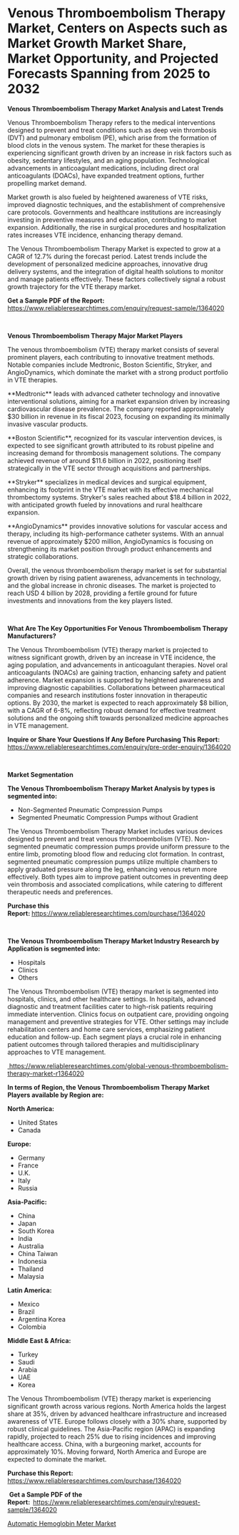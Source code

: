 <p><h1>Venous Thromboembolism Therapy Market, Centers on Aspects such as Market Growth Market Share, Market Opportunity, and Projected Forecasts Spanning from 2025 to 2032</h1></p><p><strong>Venous Thromboembolism Therapy Market Analysis and Latest Trends</strong></p>
<p><p>Venous Thromboembolism Therapy refers to the medical interventions designed to prevent and treat conditions such as deep vein thrombosis (DVT) and pulmonary embolism (PE), which arise from the formation of blood clots in the venous system. The market for these therapies is experiencing significant growth driven by an increase in risk factors such as obesity, sedentary lifestyles, and an aging population. Technological advancements in anticoagulant medications, including direct oral anticoagulants (DOACs), have expanded treatment options, further propelling market demand.</p><p>Market growth is also fueled by heightened awareness of VTE risks, improved diagnostic techniques, and the establishment of comprehensive care protocols. Governments and healthcare institutions are increasingly investing in preventive measures and education, contributing to market expansion. Additionally, the rise in surgical procedures and hospitalization rates increases VTE incidence, enhancing therapy demand.</p><p>The Venous Thromboembolism Therapy Market is expected to grow at a CAGR of 12.7% during the forecast period. Latest trends include the development of personalized medicine approaches, innovative drug delivery systems, and the integration of digital health solutions to monitor and manage patients effectively. These factors collectively signal a robust growth trajectory for the VTE therapy market.</p></p>
<p><strong>Get a Sample PDF of the Report:&nbsp;</strong> <a href="https://www.reliableresearchtimes.com/enquiry/request-sample/1364020?utm_campaign=2006&utm_medium=2&utm_source=Github&utm_content=ia&utm_term=05032025&utm_id=venous-thromboembolism-therapy">https://www.reliableresearchtimes.com/enquiry/request-sample/1364020</a></p>
<p>&nbsp;</p>
<p><strong>Venous Thromboembolism Therapy Major Market Players</strong></p>
<p><p>The venous thromboembolism (VTE) therapy market consists of several prominent players, each contributing to innovative treatment methods. Notable companies include Medtronic, Boston Scientific, Stryker, and AngioDynamics, which dominate the market with a strong product portfolio in VTE therapies.</p><p>**Medtronic** leads with advanced catheter technology and innovative interventional solutions, aiming for a market expansion driven by increasing cardiovascular disease prevalence. The company reported approximately $30 billion in revenue in its fiscal 2023, focusing on expanding its minimally invasive vascular products.</p><p>**Boston Scientific**, recognized for its vascular intervention devices, is expected to see significant growth attributed to its robust pipeline and increasing demand for thrombosis management solutions. The company achieved revenue of around $11.6 billion in 2022, positioning itself strategically in the VTE sector through acquisitions and partnerships.</p><p>**Stryker** specializes in medical devices and surgical equipment, enhancing its footprint in the VTE market with its effective mechanical thrombectomy systems. Stryker's sales reached about $18.4 billion in 2022, with anticipated growth fueled by innovations and rural healthcare expansion.</p><p>**AngioDynamics** provides innovative solutions for vascular access and therapy, including its high-performance catheter systems. With an annual revenue of approximately $200 million, AngioDynamics is focusing on strengthening its market position through product enhancements and strategic collaborations.</p><p>Overall, the venous thromboembolism therapy market is set for substantial growth driven by rising patient awareness, advancements in technology, and the global increase in chronic diseases. The market is projected to reach USD 4 billion by 2028, providing a fertile ground for future investments and innovations from the key players listed.</p></p>
<p>&nbsp;</p>
<p><strong>What Are The Key Opportunities For Venous Thromboembolism Therapy Manufacturers?</strong></p>
<p><p>The Venous Thromboembolism (VTE) therapy market is projected to witness significant growth, driven by an increase in VTE incidence, the aging population, and advancements in anticoagulant therapies. Novel oral anticoagulants (NOACs) are gaining traction, enhancing safety and patient adherence. Market expansion is supported by heightened awareness and improving diagnostic capabilities. Collaborations between pharmaceutical companies and research institutions foster innovation in therapeutic options. By 2030, the market is expected to reach approximately $8 billion, with a CAGR of 6-8%, reflecting robust demand for effective treatment solutions and the ongoing shift towards personalized medicine approaches in VTE management.</p></p>
<p><strong>Inquire or Share Your Questions If Any Before Purchasing This Report:</strong> <a href="https://www.reliableresearchtimes.com/enquiry/pre-order-enquiry/1364020?utm_campaign=2006&utm_medium=2&utm_source=Github&utm_content=ia&utm_term=05032025&utm_id=venous-thromboembolism-therapy">https://www.reliableresearchtimes.com/enquiry/pre-order-enquiry/1364020</a></p>
<p>&nbsp;</p>
<p><strong>Market Segmentation</strong></p>
<p><strong>The Venous Thromboembolism Therapy Market Analysis by types is segmented into:</strong></p>
<p><ul><li>Non-Segmented Pneumatic Compression Pumps</li><li>Segmented Pneumatic Compression Pumps without Gradient</li></ul></p>
<p><p>The Venous Thromboembolism Therapy Market includes various devices designed to prevent and treat venous thromboembolism (VTE). Non-segmented pneumatic compression pumps provide uniform pressure to the entire limb, promoting blood flow and reducing clot formation. In contrast, segmented pneumatic compression pumps utilize multiple chambers to apply graduated pressure along the leg, enhancing venous return more effectively. Both types aim to improve patient outcomes in preventing deep vein thrombosis and associated complications, while catering to different therapeutic needs and preferences.</p></p>
<p><strong>Purchase this Report:&nbsp;</strong><a href="https://www.reliableresearchtimes.com/purchase/1364020?utm_campaign=2006&utm_medium=2&utm_source=Github&utm_content=ia&utm_term=05032025&utm_id=venous-thromboembolism-therapy">https://www.reliableresearchtimes.com/purchase/1364020</a></p>
<p>&nbsp;</p>
<p><strong>The Venous Thromboembolism Therapy Market Industry Research by Application is segmented into:</strong></p>
<p><ul><li>Hospitals</li><li>Clinics</li><li>Others</li></ul></p>
<p><p>The Venous Thromboembolism (VTE) therapy market is segmented into hospitals, clinics, and other healthcare settings. In hospitals, advanced diagnostic and treatment facilities cater to high-risk patients requiring immediate intervention. Clinics focus on outpatient care, providing ongoing management and preventive strategies for VTE. Other settings may include rehabilitation centers and home care services, emphasizing patient education and follow-up. Each segment plays a crucial role in enhancing patient outcomes through tailored therapies and multidisciplinary approaches to VTE management.</p></p>
<p><a href="https://www.reliableresearchtimes.com/global-venous-thromboembolism-therapy-market-r1364020?utm_campaign=2006&utm_medium=2&utm_source=Github&utm_content=ia&utm_term=05032025&utm_id=venous-thromboembolism-therapy">&nbsp;https://www.reliableresearchtimes.com/global-venous-thromboembolism-therapy-market-r1364020</a></p>
<p><strong>In terms of Region, the Venous Thromboembolism Therapy Market Players available by Region are:</strong></p>
<p>
    <p> <strong> North America: </strong>
        <ul>
            <li>United States</li>
            <li>Canada</li>
        </ul>
        </p> 
    <p> <strong> Europe: </strong>
        <ul>
            <li>Germany</li>
            <li>France</li>
            <li>U.K.</li>
            <li>Italy</li>
            <li>Russia</li>
        </ul>
        </p> 
    <p> <strong> Asia-Pacific: </strong>
        <ul>
            <li>China</li>
            <li>Japan</li>
            <li>South Korea</li>
            <li>India</li>
            <li>Australia</li>
            <li>China Taiwan</li>
            <li>Indonesia</li>
            <li>Thailand</li>
            <li>Malaysia</li>
        </ul>
        </p> 
    <p> <strong> Latin America: </strong>
        <ul>
            <li>Mexico</li>
            <li>Brazil</li>
            <li>Argentina Korea</li>
            <li>Colombia</li>
        </ul>
        </p> 
    <p> <strong> Middle East & Africa: </strong>
        <ul>
            <li>Turkey</li>
            <li>Saudi</li>
            <li>Arabia</li>
            <li>UAE</li>
            <li>Korea</li>
        </ul>
    </p>
    </p>
<p><p>The Venous Thromboembolism (VTE) therapy market is experiencing significant growth across various regions. North America holds the largest share at 35%, driven by advanced healthcare infrastructure and increased awareness of VTE. Europe follows closely with a 30% share, supported by robust clinical guidelines. The Asia-Pacific region (APAC) is expanding rapidly, projected to reach 25% due to rising incidences and improving healthcare access. China, with a burgeoning market, accounts for approximately 10%. Moving forward, North America and Europe are expected to dominate the market.</p></p>
<p><strong>Purchase this Report: </strong><a href="https://www.reliableresearchtimes.com/purchase/1364020?utm_campaign=2006&utm_medium=2&utm_source=Github&utm_content=ia&utm_term=05032025&utm_id=venous-thromboembolism-therapy">https://www.reliableresearchtimes.com/purchase/1364020</a></p>
<p>&nbsp;<strong>Get a Sample PDF of the Report:&nbsp;&nbsp;</strong><a href="https://www.reliableresearchtimes.com/enquiry/request-sample/1364020?utm_campaign=2006&utm_medium=2&utm_source=Github&utm_content=ia&utm_term=05032025&utm_id=venous-thromboembolism-therapy">https://www.reliableresearchtimes.com/enquiry/request-sample/1364020</a></p>
<p><strong></strong></p>
<p><p><a href="https://github.com/bmorecock/Market-Research-Report-List-6/blob/main/automatic-hemoglobin-meter-market.md?utm_campaign=2006&utm_medium=2&utm_source=Github&utm_content=ia&utm_term=05032025&utm_id=venous-thromboembolism-therapy">Automatic Hemoglobin Meter Market</a></p></p>